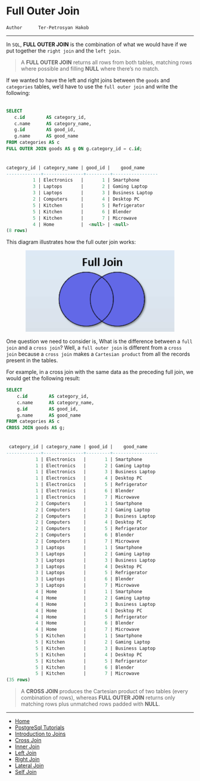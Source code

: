 # Full Outer Join

```info
Author      Ter-Petrosyan Hakob
```

---

In `SQL`, **FULL OUTER JOIN** is the combination of what we would have if we put together the `right join` and the `left join`. 

> A **FULL OUTER JOIN** returns all rows from both tables, matching rows where possible and filling **NULL** where there’s no match.

 If we wanted to have the left and right joins between the `goods` and `categories` tables, 
 we’d have to use the `full outer join` and write the following:

 ```sql

 SELECT
    c.id        AS category_id,
    c.name      AS category_name,
    g.id        AS good_id,
    g.name      AS good_name
FROM categories AS c
FULL OUTER JOIN goods AS g ON g.category_id = c.id;


 category_id | category_name | good_id |    good_name    
-------------+---------------+---------+-----------------
           1 | Electronics   |       1 | Smartphone
           3 | Laptops       |       2 | Gaming Laptop
           3 | Laptops       |       3 | Business Laptop
           2 | Computers     |       4 | Desktop PC
           5 | Kitchen       |       5 | Refrigerator
           5 | Kitchen       |       6 | Blender
           5 | Kitchen       |       7 | Microwave
           4 | Home          |  <null> | <null>
(8 rows)

```

This diagram illustrates how the full outer join works:

<p align="center">
    <img src="./assets/img5.png" alt="img5" width="400" />
</p>


One question we need to consider is, What is the difference between a `full join` and a `cross join`? 
Well, a `full outer join` is different from a `cross join` because a `cross join` makes a `Cartesian product` from all the records present in the tables.

For example, in a cross join with the same data as the preceding full join, we would get the following result:

```sql
SELECT
    c.id        AS category_id,
    c.name      AS category_name,
    g.id        AS good_id,
    g.name      AS good_name
FROM categories AS c
CROSS JOIN goods AS g;


 category_id | category_name | good_id |    good_name    
-------------+---------------+---------+-----------------
           1 | Electronics   |       1 | Smartphone
           1 | Electronics   |       2 | Gaming Laptop
           1 | Electronics   |       3 | Business Laptop
           1 | Electronics   |       4 | Desktop PC
           1 | Electronics   |       5 | Refrigerator
           1 | Electronics   |       6 | Blender
           1 | Electronics   |       7 | Microwave
           2 | Computers     |       1 | Smartphone
           2 | Computers     |       2 | Gaming Laptop
           2 | Computers     |       3 | Business Laptop
           2 | Computers     |       4 | Desktop PC
           2 | Computers     |       5 | Refrigerator
           2 | Computers     |       6 | Blender
           2 | Computers     |       7 | Microwave
           3 | Laptops       |       1 | Smartphone
           3 | Laptops       |       2 | Gaming Laptop
           3 | Laptops       |       3 | Business Laptop
           3 | Laptops       |       4 | Desktop PC
           3 | Laptops       |       5 | Refrigerator
           3 | Laptops       |       6 | Blender
           3 | Laptops       |       7 | Microwave
           4 | Home          |       1 | Smartphone
           4 | Home          |       2 | Gaming Laptop
           4 | Home          |       3 | Business Laptop
           4 | Home          |       4 | Desktop PC
           4 | Home          |       5 | Refrigerator
           4 | Home          |       6 | Blender
           4 | Home          |       7 | Microwave
           5 | Kitchen       |       1 | Smartphone
           5 | Kitchen       |       2 | Gaming Laptop
           5 | Kitchen       |       3 | Business Laptop
           5 | Kitchen       |       4 | Desktop PC
           5 | Kitchen       |       5 | Refrigerator
           5 | Kitchen       |       6 | Blender
           5 | Kitchen       |       7 | Microwave
(35 rows)

```

> A **CROSS JOIN** produces the Cartesian product of two tables (every combination of rows), 
> whereas **FULL OUTER JOIN** returns only matching rows plus unmatched rows padded with **NULL**.

--- 

- [Home](./../../README.md)
- [PostgreSql Tutorials](./../tutorials.md)
- [Introduction to Joins](./1_Introduction_to_Joins.md)
- [Cross Join](./2_cross_join.md)
- [Inner Join](./3_Inner_Join.md)
- [Left Join](./4_Left_Join.md)
- [Right Join](./5_Right_Join.md)
- [Lateral Join](./7_Lateral_Join.md)
- [Self Join](./8_self_join.md)